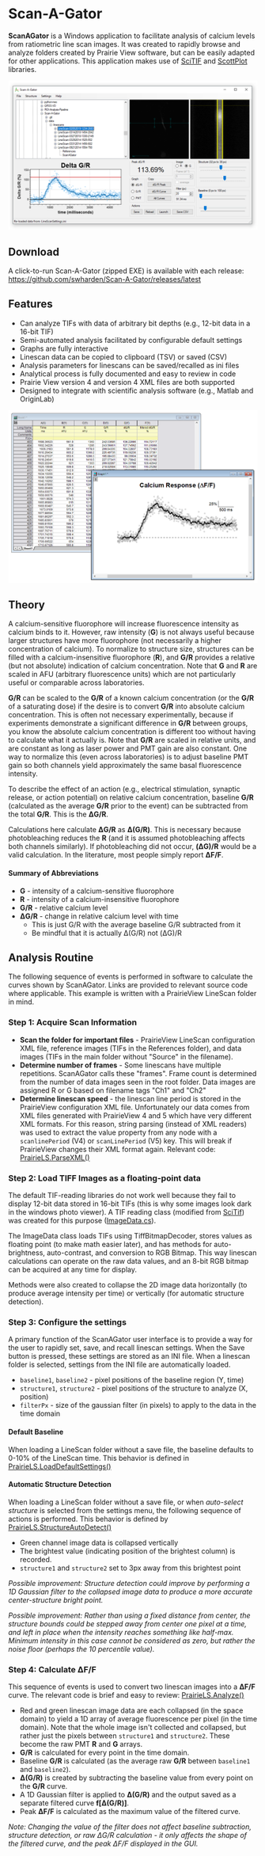 # Scan-A-Gator
**ScanAGator** is a Windows application to facilitate analysis of calcium levels from ratiometric line scan images. It was created to rapidly browse and analyze folders created by Prairie View software, but can be easily adapted for other applications. This application makes use of [SciTIF](https://github.com/swharden/SciTIF) and [ScottPlot](https://github.com/swharden/ScottPlot) libraries.

![](src/ScanAGator/screenshot.png)

## Download
A click-to-run Scan-A-Gator (zipped EXE) is available with each release:\
https://github.com/swharden/Scan-A-Gator/releases/latest

## Features
* Can analyze TIFs with data of arbitrary bit depths (e.g., 12-bit data in a 16-bit TIF)
* Semi-automated analysis facilitated by configurable default settings
* Graphs are fully interactive
* Linescan data can be copied to clipboard (TSV) or saved (CSV)
* Analysis parameters for linescans can be saved/recalled as ini files
* Analytical process is fully documented and easy to review in code
* Prairie View version 4 and version 4 XML files are both supported
* Designed to integrate with scientific analysis software (e.g., Matlab and OriginLab)

![](doc/graphics/Graph1making.png)

## Theory


A calcium-sensitive fluorophore will increase fluorescence intensity as calcium binds to it. However, raw intensity (**G**) is not always useful because larger structures have more fluorophore (not necessarily a higher concentration of calcium). To normalize to structure size, structures can be filled with a calcium-insensitive fluorophore (**R**), and **G/R** provides a relative (but not absolute) indication of calcium concentration. Note that **G** and **R** are scaled in AFU (arbitrary fluorescence units) which are not particularly useful or comparable across laboratories.

**G/R** can be scaled to the **G/R** of a known calcium concentration (or the **G/R** of a saturating dose) if the desire is to convert **G/R** into absolute calcium concentration. This is often not necessary experimentally, because if experiments demonstrate a significant difference in **G/R** between groups, you know the absolute calcium concentration is different too without having to calculate what it actually is. Note that **G/R** are scaled in relative units, and are constant as long as laser power and PMT gain are also constant. One way to normalize this (even across laboratories) is to adjust baseline PMT gain so both channels yield approximately the same basal fluorescence intensity.

To describe the effect of an action (e.g., electrical stimulation, synaptic release, or action potential) on relative calcium concentration, baseline **G/R** (calculated as the average **G/R** prior to the event) can be subtracted from the total **G/R**. This is the **ΔG/R**. 

Calculations here calculate **ΔG/R** as **Δ(G/R)**. This is necessary because photobleaching reduces the **R** (and it is assumed photobleaching affects both channels similarly). If photobleaching did not occur, **(ΔG)/R** would be a valid calculation. In the literature, most people simply report **ΔF/F**.

#### Summary of Abbreviations
* **G** - intensity of a calcium-sensitive fluorophore 
* **R** - intensity of a calcium-insensitive fluorophore
* **G/R** - relative calcium level
* **ΔG/R** - change in relative calcium level with time
  * This is just G/R with the average baseline G/R subtracted from it
  * Be mindful that it is actually Δ(G/R) not (ΔG)/R
  

## Analysis Routine
The following sequence of events is performed in software to calculate the curves shown by ScanAGator. Links are provided to relevant source code where applicable. This example is written with a PrairieView LineScan folder in mind.

### Step 1: Acquire Scan Information
* **Scan the folder for important files** - PrairieView LineScan configuration XML file, reference images (TIFs in the References folder), and data images (TIFs in the main folder without "Source" in the filename).
* **Determine number of frames** - Some linescans have multiple repetitions. ScanAGator calls these "frames". Frame count is determined from the number of data images seen in the root folder. Data images are assigned R or G based on filename tags "Ch1" and "Ch2"
* **Determine linescan speed** - the linescan line period is stored in the PrairieView configuration XML file. Unfortunately our data comes from XML files generated with PrairieView 4 and 5 which have very different XML formats. For this reason, string parsing (instead of XML readers) was used to extract the value property from any node with a `scanlinePeriod` (V4) or `scanLinePeriod` (V5) key. This will break if PrairieView changes their XML format again. Relevant code: [PrairieLS.ParseXML()](https://github.com/swharden/Scan-A-Gator/blob/703fa24fa5bf4e1e287558d2b0d1694d66397dc8/src/ScanAGator/PrairieLS.cs#L179-L203)

### Step 2: Load TIFF Images as a floating-point data
The default TIF-reading libraries do not work well because they fail to display 12-bit data stored in 16-bit TIFs (this is why some images look dark in the windows photo viewer). A TIF reading class (modified from [SciTif](https://github.com/swharden/SciTIF)) was created for this purpose ([ImageData.cs](https://github.com/swharden/Scan-A-Gator/blob/703fa24fa5bf4e1e287558d2b0d1694d66397dc8/src/ScanAGator/ImageData.cs)).  

The ImageData class loads TIFs using TiffBitmapDecoder, stores values as floating point (to make math easier later), and has methods for auto-brightness, auto-contrast, and conversion to RGB Bitmap. This way linescan calculations can operate on the raw data values, and an 8-bit RGB bitmap can be acquired at any time for display. 

Methods were also created to collapse the 2D image data horizontally (to produce average intensity per time) or vertically (for automatic structure detection).

### Step 3: Configure the settings

A primary function of the ScanAGator user interface is to provide a way for the user to rapidly set, save, and recall linescan settings. When the Save button is pressed, these settings are stored as an INI file. When a linescan folder is selected, settings from the INI file are automatically loaded.

* `baseline1`, `baseline2` - pixel positions of the baseline region (Y, time)
* `structure1`, `structure2` - pixel positions of the structure to analyze (X, position)
* `filterPx` - size of the gaussian filter (in pixels) to apply to the data in the time domain

#### Default Baseline
When loading a LineScan folder without a save file, the baseline defaults to 0-10% of the LineScan time. This behavior is defined in [PrairieLS.LoadDefaultSettings()](https://github.com/swharden/Scan-A-Gator/blob/703fa24fa5bf4e1e287558d2b0d1694d66397dc8/src/ScanAGator/PrairieLS.cs#L255-L258)

#### Automatic Structure Detection
When loading a LineScan folder without a save file, or when _auto-select structure_ is selected from the settings menu, the following sequence of actions is performed. This behavior is defined by [PrairieLS.StructureAutoDetect()](https://github.com/swharden/Scan-A-Gator/blob/703fa24fa5bf4e1e287558d2b0d1694d66397dc8/src/ScanAGator/PrairieLS.cs#L264-L282)
* Green channel image data is collapsed vertically
* The brightest value (indicating position of the brightest column) is recorded.
* `structure1` and `structure2` set to 3px away from this brightest point

_Possible improvement: Structure detection could improve by performing a 1D Gaussian filter to the collapsed image data to produce a more accurate center-structure bright point._

_Possible improvement: Rather than using a fixed distance from center, the structure bounds could be stepped away from center one pixel at a time, and left in place when the intensity reaches something like half-max. Minimum intensity in this case cannot be considered as zero, but rather the noise floor (perhaps the 10 percentile value)._

### Step 4: Calculate ΔF/F

This sequence of events is used to convert two linescan images into a **ΔF/F** curve. The relevant code is brief and easy to review: [PrairieLS.Analyze()](https://github.com/swharden/Scan-A-Gator/blob/703fa24fa5bf4e1e287558d2b0d1694d66397dc8/src/ScanAGator/PrairieLS.cs#L394-L428)

* Red and green linescan image data are each collapsed (in the space domain) to yield a 1D array of average fluorescence per pixel (in the time domain). Note that the whole image isn't collected and collapsed, but rather just the pixels between `structure1` and `structure2`. These become the raw PMT **R** and **G** arrays.
* **G/R** is calculated for every point in the time domain.
* Baseline **G/R** is calculated (as the average raw **G/R** between `baseline1` and `baseline2`).
* **Δ(G/R)** is created by subtracting the baseline value from every point on the **G/R** curve.
* A 1D Gaussian filter is applied to **Δ(G/R)** and the output saved as a separate filtered curve **f[Δ(G/R)]**.
* Peak **ΔF/F** is calculated as the maximum value of the filtered curve.

_Note: Changing the value of the filter does not affect baseline subtraction, structure detection, or raw ΔG/R calculation - it only affects the shape of the filtered curve, and the peak ΔF/F displayed in the GUI._